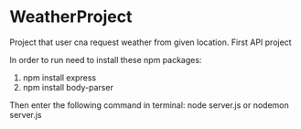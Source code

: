 # WeatherProject

Project that user cna request weather from given location. First API project

In order to run need to install these npm packages:

1. npm install express
2. npm install body-parser

Then enter the following command in terminal: node server.js or nodemon server.js
